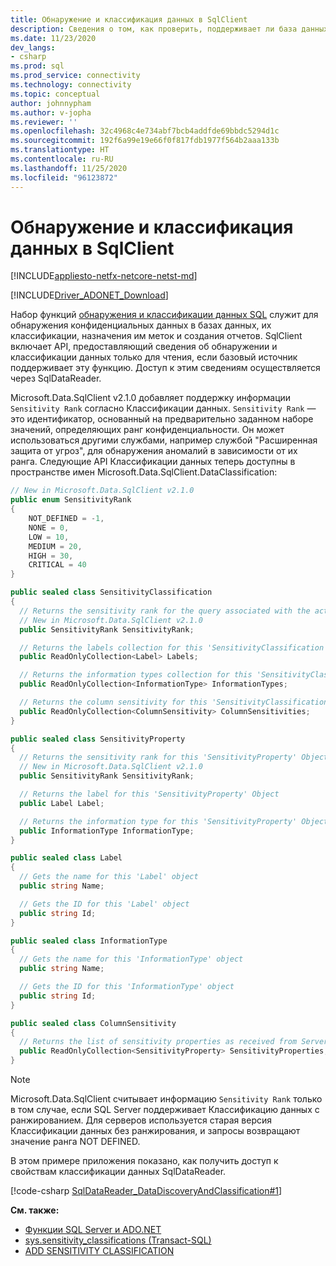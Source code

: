 ```yaml
---
title: Обнаружение и классификация данных в SqlClient
description: Сведения о том, как проверить, поддерживает ли база данных SQL Server классификацию данных, и о том, как получить доступ к сведениям о классификации данных с помощью объекта SqlDataReader.
ms.date: 11/23/2020
dev_langs:
- csharp
ms.prod: sql
ms.prod_service: connectivity
ms.technology: connectivity
ms.topic: conceptual
author: johnnypham
ms.author: v-jopha
ms.reviewer: ''
ms.openlocfilehash: 32c4968c4e734abf7bcb4addfde69bbdc5294d1c
ms.sourcegitcommit: 192f6a99e19e66f0f817fdb1977f564b2aaa133b
ms.translationtype: HT
ms.contentlocale: ru-RU
ms.lasthandoff: 11/25/2020
ms.locfileid: "96123872"
---
```

# <a name="data-discovery-and-classification-in-sqlclient"></a>Обнаружение и классификация данных в SqlClient

[!INCLUDE[appliesto-netfx-netcore-netst-md](../../../includes/appliesto-netfx-netcore-netst-md.md)]

[!INCLUDE[Driver_ADONET_Download](../../../includes/driver_adonet_download.md)]

Набор функций [обнаружения и классификации данных SQL](../../../relational-databases/security/sql-data-discovery-and-classification.md) служит для обнаружения конфиденциальных данных в базах данных, их классификации, назначения им меток и создания отчетов. SqlClient включает API, предоставляющий сведения об обнаружении и классификации данных только для чтения, если базовый источник поддерживает эту функцию. Доступ к этим сведениям осуществляется через SqlDataReader.

Microsoft.Data.SqlClient v2.1.0 добавляет поддержку информации `Sensitivity Rank` согласно Классификации данных. `Sensitivity Rank` — это идентификатор, основанный на предварительно заданном наборе значений, определяющих ранг конфиденциальности. Он может использоваться другими службами, например службой "Расширенная защита от угроз", для обнаружения аномалий в зависимости от их ранга. Следующие API Классификации данных теперь доступны в пространстве имен Microsoft.Data.SqlClient.DataClassification:

```csharp
// New in Microsoft.Data.SqlClient v2.1.0
public enum SensitivityRank
{
    NOT_DEFINED = -1,
    NONE = 0,
    LOW = 10,
    MEDIUM = 20,
    HIGH = 30,
    CRITICAL = 40
}

public sealed class SensitivityClassification
{
  // Returns the sensitivity rank for the query associated with the active 'SqlDataReader'.
  // New in Microsoft.Data.SqlClient v2.1.0
  public SensitivityRank SensitivityRank;

  // Returns the labels collection for this 'SensitivityClassification' Object
  public ReadOnlyCollection<Label> Labels;

  // Returns the information types collection for this 'SensitivityClassification' Object
  public ReadOnlyCollection<InformationType> InformationTypes;

  // Returns the column sensitivity for this 'SensitivityClassification' Object
  public ReadOnlyCollection<ColumnSensitivity> ColumnSensitivities;
}

public sealed class SensitivityProperty
{
  // Returns the sensitivity rank for this 'SensitivityProperty' Object
  // New in Microsoft.Data.SqlClient v2.1.0
  public SensitivityRank SensitivityRank;

  // Returns the label for this 'SensitivityProperty' Object
  public Label Label;

  // Returns the information type for this 'SensitivityProperty' Object
  public InformationType InformationType;
}

public sealed class Label
{
  // Gets the name for this 'Label' object
  public string Name;

  // Gets the ID for this 'Label' object
  public string Id;
}

public sealed class InformationType
{
  // Gets the name for this 'InformationType' object
  public string Name;

  // Gets the ID for this 'InformationType' object
  public string Id;
}

public sealed class ColumnSensitivity
{
  // Returns the list of sensitivity properties as received from Server for this 'ColumnSensitivity' information      
  public ReadOnlyCollection<SensitivityProperty> SensitivityProperties;
}
```

> [!NOTE]
> Microsoft.Data.SqlClient считывает информацию `Sensitivity Rank` только в том случае, если SQL Server поддерживает Классификацию данных с ранжированием. Для серверов используется старая версия Классификации данных без ранжирования, и запросы возвращают значение ранга NOT DEFINED.

В этом примере приложения показано, как получить доступ к свойствам классификации данных SqlDataReader.

[!code-csharp [SqlDataReader_DataDiscoveryAndClassification#1](~/../sqlclient/doc/samples/SqlDataReader_DataDiscoveryAndClassification.cs#1)]


**См. также:**  

 - [Функции SQL Server и ADO.NET](sql-server-features-adonet.md)
 - [sys.sensitivity_classifications (Transact-SQL)](../../../relational-databases/system-catalog-views/sys-sensitivity-classifications-transact-sql.md)
 - [ADD SENSITIVITY CLASSIFICATION](../../../t-sql/statements/add-sensitivity-classification-transact-sql.md)